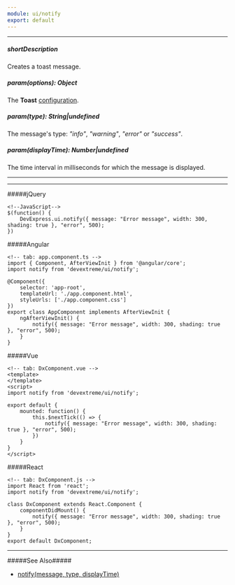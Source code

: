 ```yaml
---
module: ui/notify
export: default
---
```

---
##### shortDescription
Creates a toast message.

##### param(options): Object
The **Toast** [configuration](/api-reference/10%20UI%20Widgets/dxToast/1%20Configuration '/Documentation/ApiReference/UI_Widgets/dxToast/Configuration/').

##### param(type): String|undefined
The message's type: *"info"*, *"warning"*, *"error"* or *"success"*.

##### param(displayTime): Number|undefined
The time interval in milliseconds for which the message is displayed.

---
---
#####jQuery

    <!--JavaScript-->
    $(function() {
        DevExpress.ui.notify({ message: "Error message", width: 300, shading: true }, "error", 500);
    })

#####Angular

    <!-- tab: app.component.ts -->
    import { Component, AfterViewInit } from '@angular/core';
    import notify from 'devextreme/ui/notify';

    @Component({
        selector: 'app-root',
        templateUrl: './app.component.html',
        styleUrls: ['./app.component.css']
    })
    export class AppComponent implements AfterViewInit {
        ngAfterViewInit() { 
            notify({ message: "Error message", width: 300, shading: true }, "error", 500);
        }
    }

#####Vue

    <!-- tab: DxComponent.vue -->
    <template>
    </template>
    <script>
    import notify from 'devextreme/ui/notify';

    export default {
        mounted: function() {
            this.$nextTick(() => {
                notify({ message: "Error message", width: 300, shading: true }, "error", 500);
            })
        }
    }
    </script>

#####React

    <!-- tab: DxComponent.js -->
    import React from 'react';
    import notify from 'devextreme/ui/notify';

    class DxComponent extends React.Component {
        componentDidMount() { 
            notify({ message: "Error message", width: 300, shading: true }, "error", 500);
        }
    }
    export default DxComponent;

---

#####See Also#####
- [notify(message, type, displayTime)](/api-reference/50%20Common/utils/ui/notify(message_type_displayTime).md '/Documentation/ApiReference/Common/utils/ui/#notifymessage_type_displayTime')